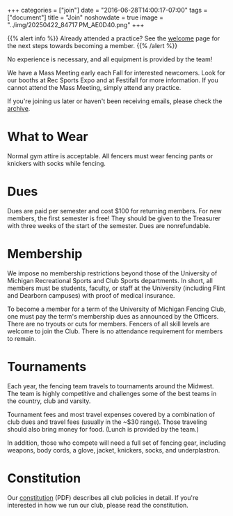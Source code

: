 +++
categories = ["join"]
date = "2016-06-28T14:00:17-07:00"
tags = ["document"]
title = "Join"
noshowdate = true
image = "../img/20250422_84717 PM_AE0D40.png"
+++


{{% alert info %}}
Already attended a practice? See the [welcome](../welcome) page for the next steps towards becoming a member.
{{% /alert %}}

No experience is necessary, and all equipment is provided by the team!

We have a Mass Meeting early each Fall for interested newcomers.
Look for our booths at Rec Sports Expo and at Festifall for more information.
If you cannot attend the Mass Meeting, simply attend any practice.

If you're joining us later or haven't been receiving emails, please check the [archive](../email-archive/).

# What to Wear
Normal gym attire is acceptable.
All fencers must wear fencing pants or knickers with socks while fencing.

# Dues
Dues are paid per semester and cost \$100 for returning members. For new members, the first semester is free! 
They should be given to the Treasurer with three weeks of the start of the semester.
Dues are nonrefundable.

# Membership
We impose no membership restrictions beyond those of the University of Michigan Recreational Sports and Club Sports departments.
In short, all members must be students, faculty, or staff at the University (including Flint and Dearborn campuses) with proof of medical insurance.

To become a member for a term of the University of Michigan Fencing Club, one must pay the term's membership dues as announced by the Officers.
There are no tryouts or cuts for members.
Fencers of all skill levels are welcome to join the Club.
There is no attendance requirement for members to remain.

# Tournaments
Each year, the fencing team travels to tournaments around the Midwest.
The team is highly competitive and challenges some of the best teams in the country, club and varsity.

Tournament fees and most travel expenses covered by a combination of club dues and travel fees (usually in the ~\$30 range).
Those traveling should also bring money for food. (Lunch is provided by the team.)

In addition, those who compete will need a full set of fencing gear, including weapons, body cords, a glove, jacket, knickers, socks, and underplastron.

# Constitution
Our [constitution](../constitution.pdf) (PDF) describes all club policies in detail.
If you're interested in how we run our club, please read the constitution.
